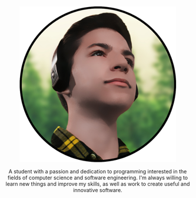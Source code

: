 <!-- Add social links -->

<p align="center">
  <img src="images/av.png" alt="avatar" height="425" width="425" style="height: auto;">
</p> 

<p align="center">
  A student with a passion and dedication to programming interested in the fields of computer science and software engineering.
  I'm always willing to learn new things and improve my skills, as well as work to create useful and innovative software.
</p>
